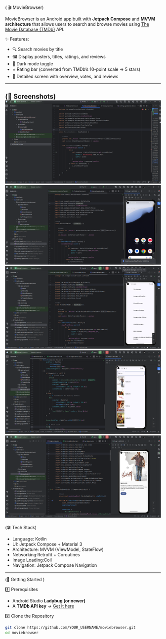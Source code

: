 ( 🎬 MovieBrowser)

MovieBrowser is an Android app built with **Jetpack Compose** and **MVVM architecture** that allows users to search and browse movies using [The Movie Database (TMDb)](https://www.themoviedb.org/) API.  

✨ Features:
- 🔍 Search movies by title  
- 🖼️ Display posters, titles, ratings, and reviews  
- 🌙 Dark mode toggle  
- ⭐ Rating bar (converted from TMDb’s 10-point scale → 5 stars)  
- 📄 Detailed screen with overview, votes, and reviews  

---

(📱 Screenshots)  
![image alt](https://github.com/Ravindra-Gunnu07/MovieBrowser/blob/master/Screenshot%202025-09-14%20175724.png?raw=true)
![image alt](https://github.com/Ravindra-Gunnu07/MovieBrowser/blob/518c8c762ef9a646d88623788723f060adf6a3c3/Screenshot%202025-09-14%20221426.png)
![image alt](https://github.com/Ravindra-Gunnu07/MovieBrowser/blob/f01814108277ff7885f76ebfcb9abc80fbd05508/Screenshot%202025-09-14%20221446.png)
![image alt](https://github.com/Ravindra-Gunnu07/MovieBrowser/blob/705a358c36c75bc4f126883798435d1963b85f56/Screenshot%202025-09-14%20225116.png)
![image alt](https://github.com/Ravindra-Gunnu07/MovieBrowser/blob/7968fd9b3331f99efc5256019775a50e5b805fa0/Screenshot%202025-09-14%20230702.png)
---

(🛠️ Tech Stack)  

- Language: Kotlin  
- UI: Jetpack Compose + Material 3  
- Architecture: MVVM (ViewModel, StateFlow)  
- Networking:Retrofit + Coroutines  
- Image Loading:Coil  
- Navigation: Jetpack Compose Navigation  

---

(🚀 Getting Started )
 
1️⃣ Prerequisites  
- Android Studio **Ladybug (or newer)**  
- A **TMDb API key** → [Get it here](https://www.themoviedb.org/settings/api)  

2️⃣ Clone the Repository  

```bash
git clone https://github.com/YOUR_USERNAME/moviebrowser.git
cd moviebrowser
